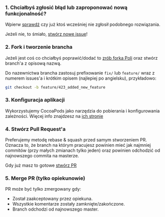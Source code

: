 ### 1. Chciałbyś zgłosić błąd lub zaproponować nową funkcjonalność?

Wpierw [sprawdź](https://github.com/KlubJagiellonski/pola-ios/issues) czy już ktoś wcześniej nie zgłosił podobnego rozwiązania.

Jeżeli nie, to śmiało, [stwórz nowe issue](https://github.com/KlubJagiellonski/pola-ios/issues/new)!

### 2. Fork i tworzenie brancha

Jeżeli jest coś co chciałbyś poprawić/dodać to [zrób forka Poli](https://help.github.com/articles/fork-a-repo)
oraz stwórz branch'a z opisową nazwą.

Do nazewnictwa brancha zastosuj prefixowanie `fix/` lub `feature/` wraz z numerem issues'a i krótkim opisem (najlepiej po angielsku), przykładowo:
```sh
git checkout -b feature/423_added_new_feature
```

### 3. Konfiguracja aplikacji

Wykorzystujemy CocoaPods jako narzędzia do pobierania i konfigurowania zależności. Więcej info znajdzesz na [ich stronie](https://cocoapods.org)

### 4. Stwórz Pull Request'a

Preferujemy metodę rebase & squash przed samym stworzeniem PR. 
Oznacza to, że branch na którym pracujesz powinien mieć jak najmniej commitów (przy małych zmianach tylko jeden) oraz powinien odchodzić od najnowszego commita na masterze.

Gdy już masz to gotowe [stwórz PR](https://help.github.com/articles/creating-a-pull-request)

### 5. Merge PR (tylko opiekunowie)

PR może być tylko zmergowany gdy:

* Został zaakceptowany przez opiekuna.
* Wszystkie komentarze zostały zamknięte/zakończone.
* Branch odchodzi od najnowszego master.

